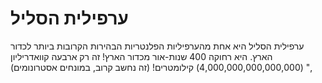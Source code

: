 # ערפילית הסליל

ערפילית הסליל היא אחת מהערפיליות הפלנטריות הבהירות הקרובות ביותר לכדור הארץ. היא
רחוקה 400 שנות-אור מכדור הארץ! זה רק ארבעה קוואדריליון (4,000,000,000,000,000)
קילומטרים! (זה נחשב קרוב, במונחים אסטרונומים) ",
